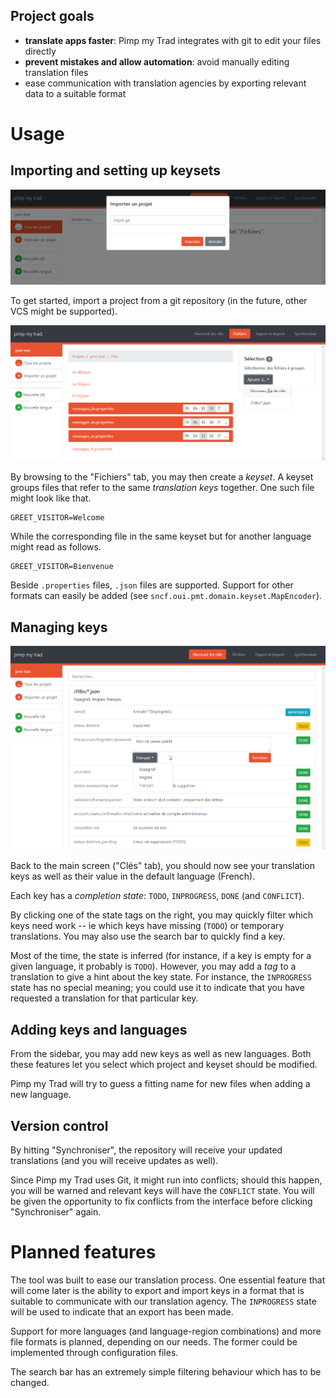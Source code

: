 ## Project goals

* **translate apps faster**: Pimp my Trad integrates with git to edit your files directly
* **prevent mistakes and allow automation**: avoid manually editing translation files
* ease communication with translation agencies by exporting relevant data to a suitable format

# Usage

## Importing and setting up keysets

![Importing a project](img/importing.png)

To get started, import a project from a git repository (in the future, other VCS might be supported).

![Selecting files](img/selecting_files.png)

By browsing to the "Fichiers" tab, you may then create a _keyset_. A keyset groups files that refer to the same _translation keys_ together. One such file might look like that.

```
GREET_VISITOR=Welcome
```

While the corresponding file in the same keyset but for another language might read as follows.

```
GREET_VISITOR=Bienvenue
```

Beside `.properties` files, `.json` files are supported. Support for other formats can easily be added (see `sncf.oui.pmt.domain.keyset.MapEncoder`).

## Managing keys

![Main screen](img/main.png)

Back to the main screen ("Clés" tab), you should now see your translation keys as well as their value in the default language (French).

Each key has a _completion state_: `TODO`, `INPROGRESS`, `DONE` (and `CONFLICT`).

By clicking one of the state tags on the right, you may quickly filter which keys need work -- ie which keys have missing (`TODO`) or temporary translations. You may also use the search bar to quickly find a key.

Most of the time, the state is inferred (for instance, if a key is empty for a given language, it probably is `TODO`). However, you may add a _tag_ to a translation to give a hint about the key state. For instance, the `INPROGRESS` state has no special meaning; you could use it to indicate that you have requested a translation for that particular key.

## Adding keys and languages

From the sidebar, you may add new keys as well as new languages. Both these features let you select which project and keyset should be modified.

Pimp my Trad will try to guess a fitting name for new files when adding a new language.

## Version control

By hitting "Synchroniser", the repository will receive your updated translations (and you will receive updates as well).

Since Pimp my Trad uses Git, it might run into conflicts; should this happen, you will be warned and relevant keys will have the `CONFLICT` state. You will be given the opportunity to fix conflicts from the interface before clicking "Synchroniser" again.

# Planned features

The tool was built to ease our translation process. One essential feature that will come later is the ability to export and import keys in a format that is suitable to communicate with our translation agency. The `INPROGRESS` state will be used to indicate that an export has been made.

Support for more languages (and language-region combinations) and more file formats is planned, depending on our needs. The former could be implemented through configuration files.

The search bar has an extremely simple filtering behaviour which has to be changed.